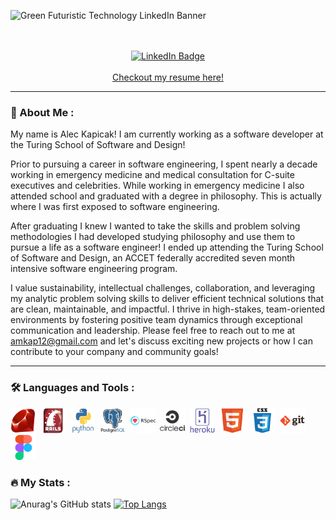 ![Green Futuristic Technology LinkedIn Banner](https://github.com/AlecKap/AlecKap/assets/120225785/8f849f66-bd99-4a5d-9ba7-8f8a9e9f77ed)

<div id="header" align="center">
  <img src="https://komarev.com/ghpvc/?username=aleckap&style=flat-square&color=blue" alt=""/>
  <br>
  <br>
  <div id="badges">
    <a href="https://www.linkedin.com/in/alec-kapicak/">
      <img src="https://img.shields.io/badge/LinkedIn-blue?style=for-the-badge&logo=linkedin&logoColor=white" alt="LinkedIn Badge"/>
    </a>
  </div>
  <br>
  <div>
    <a href="https://aleckap.github.io/alec_portfolio/"> Checkout my resume here!</a>
  </div>
</div>

---

### 🔬 About Me :

My name is Alec Kapicak! I am currently working as a software developer at the Turing School of Software and Design! 

Prior to pursuing a career in software engineering, I spent nearly a decade working in emergency medicine and medical consultation for C-suite executives and celebrities. While working in emergency medicine I also attended school and graduated with a degree in philosophy. This is actually where I was first exposed to software engineering.

After graduating I knew I wanted to take the skills and problem solving methodologies I had developed studying philosophy and use them to pursue a life as a software engineer! I ended up attending the Turing School of Software and Design, an ACCET federally accredited seven month intensive software engineering program.

I value sustainability, intellectual challenges, collaboration, and leveraging my analytic problem solving skills to deliver efficient technical solutions that are clean, maintainable, and impactful. I thrive in high-stakes, team-oriented environments by fostering positive team dynamics through exceptional communication and leadership. Please feel free to reach out to me at amkap12@gmail.com and let's discuss exciting new projects or how I can contribute to your company and community goals!

---

### :hammer_and_wrench: Languages and Tools :
<div>
  <img src="https://github.com/devicons/devicon/blob/master/icons/ruby/ruby-original.svg" title="Ruby" alt="Ruby" width="40" height="40"/>&nbsp;
  <img src="https://github.com/devicons/devicon/blob/master/icons/rails/rails-original-wordmark.svg" title="Rails" alt="Rails" width="40" height="40"/>&nbsp;
  <img src="https://github.com/devicons/devicon/blob/master/icons/python/python-original-wordmark.svg" title="Python"  alt="Python" width="40" height="40"/>&nbsp;
  <img src="https://github.com/devicons/devicon/blob/master/icons/postgresql/postgresql-original-wordmark.svg" title="PostgreSQL" alt="PostgreSQL" width="40" height="40"/>&nbsp;
  <img src="https://github.com/devicons/devicon/blob/master/icons/rspec/rspec-original-wordmark.svg" title="RSpec" alt="RSpec" width="40" height="40"/>&nbsp;
  <img src="https://github.com/devicons/devicon/blob/master/icons/circleci/circleci-plain-wordmark.svg" title="CircleCI" alt="CircleCI" width="40" height="40"/>&nbsp;
  <img src="https://github.com/devicons/devicon/blob/master/icons/heroku/heroku-original-wordmark.svg" title="Heroku" alt="Heroku" width="40" height="40"/>&nbsp;
  <img src="https://github.com/devicons/devicon/blob/master/icons/html5/html5-original.svg" title="HTML5" alt="HTML" width="40" height="40"/>&nbsp;
  <img src="https://github.com/devicons/devicon/blob/master/icons/css3/css3-original-wordmark.svg" title="CSS"  alt="CSS" width="40" height="40"/>&nbsp;
  <img src="https://github.com/devicons/devicon/blob/master/icons/git/git-original-wordmark.svg" title="Git" **alt="Git" width="40" height="40"/>
  <img src="https://github.com/devicons/devicon/blob/master/icons/figma/figma-original.svg" title="Figma" alt="Figma" width="40" height="40"/>&nbsp;
</div>


### :fire: My Stats :
<!-- [![GitHub Streak](http://github-readme-streak-stats.herokuapp.com?user=aleckap&theme=dark&background=000000)](https://git.io/streak-stats) -->
![Anurag's GitHub stats](https://github-readme-stats.vercel.app/api?username=aleckap&show_icons=true&theme=radical)
[![Top Langs](https://github-readme-stats.vercel.app/api/top-langs/?username=aleckap&layout=compact&theme=vision-friendly-dark)](https://github.com/anuraghazra/github-readme-stats)

<!--
**AlecKap/AlecKap** is a ✨ _special_ ✨ repository because its `README.md` (this file) appears on your GitHub profile.

Here are some ideas to get you started:

- 🔭 I’m currently working on ...
- 🌱 I’m currently learning ...
- 👯 I’m looking to collaborate on ...
- 🤔 I’m looking for help with ...
- 💬 Ask me about ...
- 📫 How to reach me: ...
- 😄 Pronouns: ...
- ⚡ Fun fact: ...
-->
